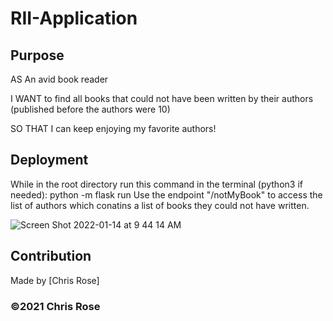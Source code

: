 # RII-Application

## Purpose

AS An avid book reader

I WANT to find all books that could not have been written by their authors (published before the authors were 10)

SO THAT I can keep enjoying my favorite authors!

## Deployment
While in the root directory run this command in the terminal (python3 if needed): python -m flask run 
Use the endpoint "/notMyBook" to access the list of authors which conatins a list of books they could not have written. 

![Screen Shot 2022-01-14 at 9 44 14 AM](https://user-images.githubusercontent.com/82801290/149552783-404c93fa-5850-44d3-9ddc-f7c85685d33f.png)

## Contribution
Made by [Chris Rose]

### ©️2021 Chris Rose
